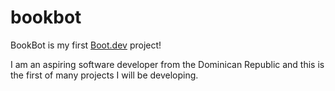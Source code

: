 # bookbot
BookBot is my first [Boot.dev](https://www.boot.dev) project!

I am an aspiring software developer from the Dominican Republic and this is the first of many projects I will be developing.

